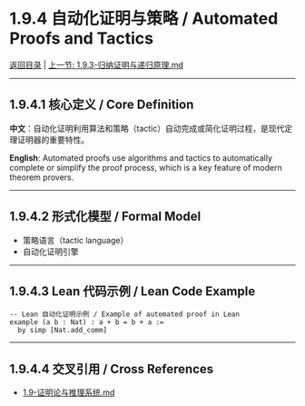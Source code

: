 # 1.9.4 自动化证明与策略 / Automated Proofs and Tactics

[返回目录](../CONTINUOUS_PROGRESS.md) | [上一节: 1.9.3-归纳证明与递归原理.md](1.9.3-归纳证明与递归原理.md)

---

## 1.9.4.1 核心定义 / Core Definition

**中文**：自动化证明利用算法和策略（tactic）自动完成或简化证明过程，是现代定理证明器的重要特性。

**English**: Automated proofs use algorithms and tactics to automatically complete or simplify the proof process, which is a key feature of modern theorem provers.

---

## 1.9.4.2 形式化模型 / Formal Model

- 策略语言（tactic language）
- 自动化证明引擎

---

## 1.9.4.3 Lean 代码示例 / Lean Code Example

```lean
-- Lean 自动化证明示例 / Example of automated proof in Lean
example (a b : Nat) : a + b = b + a :=
  by simp [Nat.add_comm]
```

---

## 1.9.4.4 交叉引用 / Cross References

- [1.9-证明论与推理系统.md](1.9-证明论与推理系统.md)
